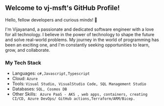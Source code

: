 ## Welcome to vj-msft's GitHub Profile!

Hello, fellow developers and curious minds! 👋

I'm Vijayanand, a passionate and dedicated software engineer with a love for all technology. I believe in the power of technology to shape the future and solve real-world problems. My journey in the world of programming has been an exciting one, and I'm constantly seeking opportunities to learn, grow, and collaborate.

### My Tech Stack
- Languages: `c#,Javascript,Typescript`
- Cloud: `Azure`
- Tools: `Visual Studio, VisualStudio Code, SQL Management Studio`
- Databases: `SQL, Cosmos DB`
- Other Skills: ` Azure PaaS - AKS , web apps, containers, creating CI/CD, Azure DevOps/ GitHub actions,Terraform/ARM/Bicep.`

<!--
**vj-msft/vj-msft** is a ✨ _special_ ✨ repository because its `README.md` (this file) appears on your GitHub profile.

Here are some ideas to get you started:

- 🔭 I’m currently working on ...
- 🌱 I’m currently learning ...
- 👯 I’m looking to collaborate on ...
- 🤔 I’m looking for help with ...
- 💬 Ask me about ...
- 📫 How to reach me: ...
- 😄 Pronouns: ...
- ⚡ Fun fact: ...
-->
